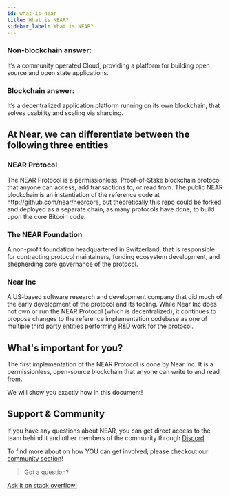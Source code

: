 ```yaml
---
id: what-is-near
title: What is NEAR?
sidebar_label: What is NEAR?
---
```


### Non-blockchain answer:
It’s a community operated Cloud, providing a platform for building open source and open state applications.

### Blockchain answer:
It’s a decentralized application platform running on its own blockchain, that solves usability and scaling via sharding.


## At Near, we can differentiate between the following three entities

### NEAR Protocol
The NEAR Protocol is a permissionless, Proof-of-Stake blockchain protocol that anyone can access, add transactions to, or read from. The public NEAR blockchain is an instantiation of the reference code at http://github.com/near/nearcore, but theoretically this repo could be forked and deployed as a separate chain, as many protocols have done, to build upon the core Bitcoin code.

### The NEAR Foundation
A non-profit foundation headquartered in Switzerland, that is responsible for contracting protocol maintainers, funding ecosystem development, and shepherding core governance of the protocol.

### Near Inc
A US-based software research and development company that did much of the early development of the protocol and its tooling. While Near Inc does not own or run the NEAR Protocol (which is decentralized), it continues to propose changes to the reference implementation codebase as one of multiple third party entities performing R&D work for the protocol.

## What's important for you?
The first implementation of the NEAR Protocol is done by Near Inc. It is a permissionless, open-source blockchain that anyone can write to and read from. 

We will show you exactly how in this document!

## Support & Community

If you have any questions about NEAR, you can get direct access to the team behind it and other members of the community through [Discord](http://near.chat).

To find more about on how YOU can get involved, please checkout our [community section](contribution/nearcore.md)! 

>Got a question?
<a href="https://stackoverflow.com/questions/tagged/nearprotocol">
  <h8> Ask it on stack overflow! </h8>
</a>

